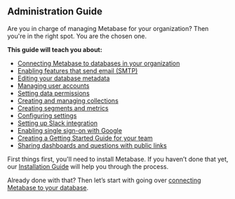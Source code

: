 ## Administration Guide

Are you in charge of managing Metabase for your organization? Then you're in the right spot. You are the chosen one.

**This guide will teach you about:**

* [Connecting Metabase to databases in your organization](01-managing-databases.md)
* [Enabling features that send email (SMTP)](02-setting-up-email.md)
* [Editing your database metadata](03-metadata-editing.md)
* [Managing user accounts](04-managing-users.md)
* [Setting data permissions](05-setting-permissions.md)
* [Creating and managing collections](06-collections.md)
* [Creating segments and metrics](07-segments-and-metrics.md)
* [Configuring settings](08-configuration-settings.md)
* [Setting up Slack integration](09-setting-up-slack.md)
* [Enabling single sign-on with Google](10-single-sign-on.md)
* [Creating a Getting Started Guide for your team](11-getting-started-guide.md)
* [Sharing dashboards and questions with public links](12-public-links.md)

First things first, you'll need to install Metabase. If you haven’t done that yet, our [Installation Guide](../operations-guide/start.md#installing-and-running-metabase) will help you through the process.

Already done with that? Then let’s start with going over [connecting Metabase to your database](01-managing-databases.md).
